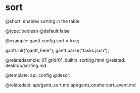 sort
=============

@short: enables sorting in the table 
	

@type: boolean
@default:false

@example:
gantt.config.sort = true;

gantt.init("gantt_here");
gantt.parse("tasks.json");

@relatedsample:
	07_grid/01_builtin_sorting.html
@related:
	desktop/sorting.md
	
@template:	api_config
@descr:

@relatedapi:
api/gantt_sort.md
api/gantt_onaftersort_event.md

